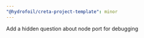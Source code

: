 ```yaml
---
"@hydrofoil/creta-project-template": minor
---
```


Add a hidden question about node port for debugging
